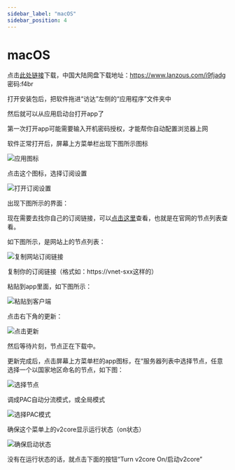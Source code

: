 ```yaml
---
sidebar_label: "macOS"
sidebar_position: 4
---
```

# macOS

点击[此处链接](https://panel.libcyber.xyz/clients/LibCyber-V2U.dmg)下载，中国大陆网盘下载地址：https://www.lanzous.com/i9fjadg 密码:f4br

打开安装包后，把软件拖进“访达”左侧的“应用程序”文件夹中

然后就可以从应用启动台打开app了

第一次打开app可能需要输入开机密码授权，才能帮你自动配置浏览器上网

软件正常打开后，屏幕上方菜单栏出现下图所示图标

![应用图标][v2u-menu-icon]

点击这个图标，选择订阅设置

![打开订阅设置][v2u-open-sub-setting]

出现下图所示的界面：

现在需要去找你自己的订阅链接，可以[点击这里](https://panel.libcyber.xyz/nodeList)查看，也就是在官网的节点列表查看。

如下图所示，是网站上的节点列表：

![复制网站订阅链接][sub-link]

复制你的订阅链接（格式如：https://vnet-sxx这样的）

粘贴到app里面，如下图所示：

![粘贴到客户端][v2u-add-sub]

点击右下角的更新：

![点击更新][v2u-click-update]

然后等待片刻，节点正在下载中。

更新完成后，点击屏幕上方菜单栏的app图标，在“服务器列表中选择节点，任意选择一个以国家地区命名的节点，如下图：

![选择节点][v2u-select-node]

调成PAC自动分流模式，或全局模式

![选择PAC模式][v2u-pac-mode]

确保这个菜单上的v2core显示运行状态（on状态）

![确保启动状态][v2u-v2core-on]

没有在运行状态的话，就点击下面的按钮“Turn v2core On/启动v2core”

[v2u-menu-icon]: /img/v2-macos/v2u-menu-icon.jpg "应用图标"
[v2u-open-sub-setting]: /img/v2-macos/v2u-open-sub-setting.jpg "打开订阅设置"
[sub-link]: /img/v2-android/sub-link.jpg "复制网站订阅链接"
[v2u-add-sub]: /img/v2-macos/v2u-add-sub.jpg "粘贴到客户端"
[v2u-click-update]: /img/v2-macos/v2u-click-update.jpg "点击更新"
[v2u-select-node]: /img/v2-macos/v2u-select-node.jpg "选择节点"
[v2u-pac-mode]: /img/v2-macos/v2u-pac-mode.jpg "选择PAC模式"
[v2u-v2core-on]: /img/v2-macos/v2u-v2core-on.jpg "确保启动状态"